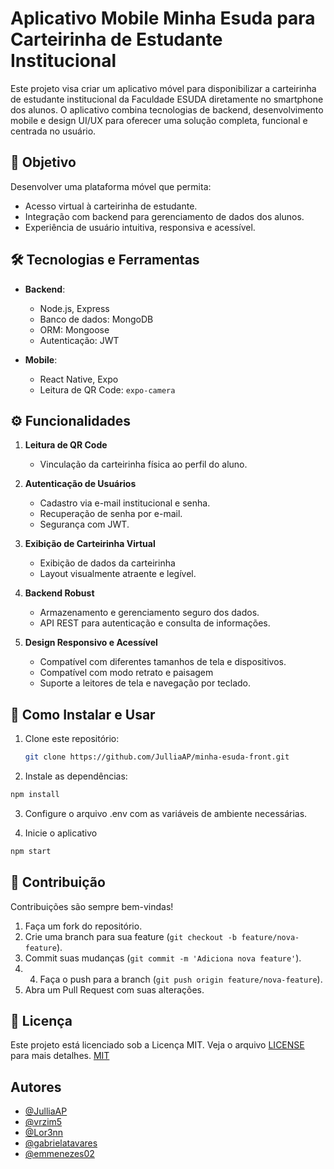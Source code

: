 # Aplicativo Mobile Minha Esuda para Carteirinha de Estudante Institucional

Este projeto visa criar um aplicativo móvel para disponibilizar a carteirinha de estudante institucional da Faculdade ESUDA diretamente no smartphone dos alunos. O aplicativo combina tecnologias de backend, desenvolvimento mobile e design UI/UX para oferecer uma solução completa, funcional e centrada no usuário. 

## 🎯 Objetivo  

Desenvolver uma plataforma móvel que permita:  
- Acesso virtual à carteirinha de estudante.  
- Integração com backend para gerenciamento de dados dos alunos.  
- Experiência de usuário intuitiva, responsiva e acessível. 

## 🛠️ Tecnologias e Ferramentas  

- **Backend**:  
  - Node.js, Express  
  - Banco de dados: MongoDB
  - ORM: Mongoose  
  - Autenticação: JWT  

- **Mobile**:  
  - React Native, Expo  
  - Leitura de QR Code: `expo-camera`  

## ⚙️ Funcionalidades  
1. **Leitura de QR Code**  
   - Vinculação da carteirinha física ao perfil do aluno.  

2. **Autenticação de Usuários**  
   - Cadastro via e-mail institucional e senha.  
   - Recuperação de senha por e-mail.  
   - Segurança com JWT.  

3. **Exibição de Carteirinha Virtual**  
   - Exibição de dados da carteirinha
   - Layout visualmente atraente e legível.  

4. **Backend Robust**  
   - Armazenamento e gerenciamento seguro dos dados.  
   - API REST para autenticação e consulta de informações.  

5. **Design Responsivo e Acessível**  
   - Compatível com diferentes tamanhos de tela e dispositivos.
   - Compatível com modo retrato e paisagem  
   - Suporte a leitores de tela e navegação por teclado.  

## 🚀 Como Instalar e Usar  

1. Clone este repositório:  
   ```bash  
   git clone https://github.com/JulliaAP/minha-esuda-front.git
   ```
2. Instale as dependências:
  ```bash  
  npm install  
  ```
3. Configure o arquivo .env com as variáveis de ambiente necessárias.

4. Inicie o aplicativo
  ```bash  
  npm start  
  ```

## 🤝 Contribuição

Contribuições são sempre bem-vindas!

1. Faça um fork do repositório.
2. Crie uma branch para sua feature (`git checkout -b feature/nova-feature`).
3. Commit suas mudanças (`git commit -m 'Adiciona nova feature'`).
4. 4. Faça o push para a branch (`git push origin feature/nova-feature`).
5. Abra um Pull Request com suas alterações.


## 📜 Licença

Este projeto está licenciado sob a Licença MIT. Veja o arquivo [LICENSE](LICENSE) para mais detalhes. [MIT](https://choosealicense.com/licenses/mit/)

## Autores

- [@JulliaAP](https://github.com/JulliaAP)
- [@vrzim5](https://github.com/vrzim5)
- [@Lor3nn](https://github.com/Lor3nn)
- [@gabrielatavares](https://github.com/gabrielatavares)
- [@emmenezes02](https://github.com/emmenezes02)
